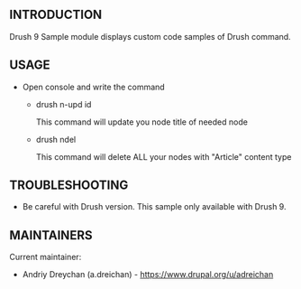 INTRODUCTION
------------

Drush 9 Sample module displays custom code samples of Drush command.

USAGE
-------------
 
 * Open console and write the command

   - drush n-upd id

     This command will update you node title of needed node 
   
   - drush ndel
   
     This command will delete ALL  your nodes with "Article" content type 

TROUBLESHOOTING
---------------

 * Be careful with Drush version. This sample only available with Drush 9. 


MAINTAINERS
-----------

Current maintainer:
 * Andriy Dreychan (a.dreichan) - https://www.drupal.org/u/adreichan

